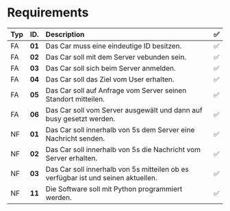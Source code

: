 # Requirements
| Typ| ID.     | Description  |✅|                                                                                                  
|:---|:--------|:-------------|--|
| FA | **01**  | Das Car muss eine eindeutige ID besitzen. |✅|
| FA | **02**  | Das Car soll mit dem Server vebunden sein. |✅|
| FA | **03**  | Das Car soll sich beim Server anmelden. |✅|
| FA | **04**  | Das Car soll das Ziel vom User erhalten.|✅|
| FA | **05**  | Das Car soll auf Anfrage vom Server seinen Standort mitteilen.|✅|
| FA | **06**  | Das Car soll vom Server ausgewält und dann auf busy gesetzt werden.|✅|
| NF | **01**  | Das Car soll innerhalb von 5s dem Server eine Nachricht senden.|✅|
| NF | **02**  | Das Car soll innerhalb von 5s die Nachricht vom Server erhalten.|✅|                                   
| NF | **03**  | Das Car soll innerhalb von 5s mitteilen ob es verfügbar ist und seinen aktuellen.|✅|
| NF | **11**  | Die Software soll mit Python programmiert werden.|✅|

